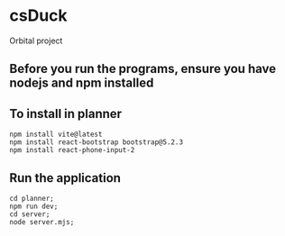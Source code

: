 # csDuck

Orbital project

## Before you run the programs, ensure you have nodejs and npm installed

## To install in planner

```
npm install vite@latest
npm install react-bootstrap bootstrap@5.2.3
npm install react-phone-input-2
```

<!--
## To install in server

```
npm install mongodb express cors dotenv js-sha512
```
-->

## Run the application

```
cd planner;
npm run dev;
cd server;
node server.mjs;
```
